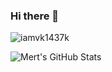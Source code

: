 ### Hi there 👋

<p align="left"> <img src="https://komarev.com/ghpvc/?username=iamvk1437k&label=Profile%20views&color=0e75b6&style=flat" alt="iamvk1437k" /> </p>

![Mert's GitHub Stats](https://github-readme-stats.vercel.app/api?username=iamvk1437k&show_icons=true)

<!--
**iamvk1437k/iamvk1437k** is a ✨ _special_ ✨ repository because its `README.md` (this file) appears on your GitHub profile.

Here are some ideas to get you started:

- 🔭 I’m currently working on ...
- 🌱 I’m currently learning ...
- 👯 I’m looking to collaborate on ...
- 🤔 I’m looking for help with ...
- 💬 Ask me about ...
- 📫 How to reach me: ...
- 😄 Pronouns: ...
- ⚡ Fun fact: ...
-->

